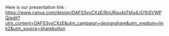 Here is our presentation link :
https://www.canva.com/design/DAFS3yxCXzE/RnURgu4sTkfu4JO1hSVWPQ/edit?utm_content=DAFS3yxCXzE&utm_campaign=designshare&utm_medium=link2&utm_source=sharebutton
